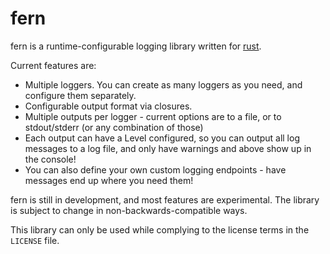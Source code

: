 fern
====

fern is a runtime-configurable logging library written for [rust](http://www.rust-lang.org/).

Current features are:
- Multiple loggers. You can create as many loggers as you need, and configure them separately.
- Configurable output format via closures.
- Multiple outputs per logger - current options are to a file, or to stdout/stderr (or any combination of those)
- Each output can have a Level configured, so you can output all log messages to a log file, and only have warnings and above show up in the console!
- You can also define your own custom logging endpoints - have messages end up where you need them!

fern is still in development, and most features are experimental. The library is subject to change in non-backwards-compatible ways.

This library can only be used while complying to the license terms in the `LICENSE` file.

